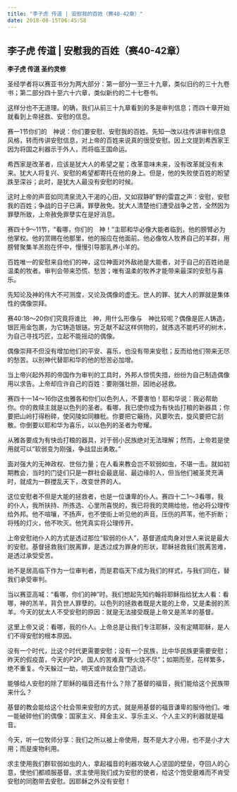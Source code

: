```yaml
---
title: "李子虎 传道 | 安慰我的百姓（赛40-42章）"
date: 2018-08-15T06:45:58
---
```


## 李子虎 传道 | 安慰我的百姓（赛40-42章）
**李子虎 传道  圣约灵修**


圣经学者将以赛亚书分为两大部分：第一部分一至三十九章，类似旧约的三十九卷书；第二部分四十至六十六章，类似新约的二十七卷书。
 
这样分也不无道理。的确，我们从前三十九章看到的多是审判信息；而四十章开始就看到上帝拯救、安慰的信息。
 
赛一1节你们的　神说：你们要安慰、安慰我的百姓。先知一改以往传讲审判信息风格，转而传讲安慰信息，对上帝的百姓来说真的很受安慰。因上文提到希西家王因为将国之利器示于外人，而将临王国命运。
 
希西家是改革者，应该是犹大人的希望之星；改革意味未来，没有改革就没有未来。犹大人将复兴、安慰的希望都寄托在他的身上。但是，他的失败使百姓的盼望跌至深谷；此时，是犹大人最没有安慰的时候。
 
这时上帝的声音如同清泉流入干渴的心田，又如寂静旷野的雷霆之声：安慰，安慰我的百姓；争战的日子已满，罪孽赦免。犹大人清楚他们遭受战争之苦，全然因为罪孽所致，上帝赦免罪孽实在是好消息。
 
赛四十9～11节，“看哪，你们的　神！”主耶和华必像大能者临到，他的膀臂必为他掌权。他的赏赐在他那里，他的报应在他面前。他必像牧人牧养自己的羊群，用膀臂聚集羊羔抱在怀中，慢慢引导那乳养小羊的。
 
百姓唯一的安慰来自他们的神，这位神面对外敌祂是大能者，对于自己的百姓祂是温柔的牧者。审判会带来恐慌、愁苦；唯有温柔的牧养才能带来最深的安慰与喜乐。
 
先知论及神的伟大不可测度，又论及偶像的虚无。世人的罪、犹大人的罪就是集体性的偶像崇拜。
 
赛40:18～20你们究竟将谁比　神，用什么形像与　神比较呢？偶像是匠人铸造，银匠用金包裹，为它铸造银链。穷乏献不起这样供物的，就拣选不能朽坏的树木，为自己寻找巧匠，立起不能摇动的偶像。
 
偶像崇拜不但没有增加他们的平安、喜乐，也没有带来安慰；反而给他们带来无尽的愁苦。以别神代替耶和华的他的愁苦必加增。
 
当上帝兴起外邦的帝国作为审判的工具时，外邦人惊慌失措，纷纷为自己制造偶像用以求告。上帝却应许自己的百姓：要刚强壮胆，因祂必拯救。
 
赛四十一14～16你这虫雅各和你们以色列人，不要害怕！耶和华说：我必帮助你。你的救赎主就是以色列的圣者。看哪，我已使你成为有快齿打粮的新器具；你要把山岭打得粉碎，使冈陵如同糠秕。你要把它簸扬，风要吹去，旋风要把它刮散。你倒要以耶和华为喜乐，以以色列的圣者为夸耀。
 
从雅各要成为有快齿打粮的器具，对于弱小民族绝对无法理解；然而，上帝若是使用就可以“软弱变为刚强，争战显出勇敢。”
 
面对强大的无神政权、世俗力量；在人看来教会岂不软弱如虫，不堪一击。就如初期教会，当时的门徒们只是一群社会最底层、最边缘的人，但当他们被圣灵充满时，就成为一群搅乱天下，改变世界的人。
 
这位安慰者不但是大能的拯救者，也是一位谦卑的仆人。赛四十二1～3看哪，我的仆人，我所扶持、所拣选、心里所喜悦的，我已将我的灵赐给他，他必将公理传给外邦。他不喧嚷，不扬声，也不使街上听见他的声音。压伤的芦苇，他不折断；将残的灯火，他不吹灭。他凭真实将公理传开。
 
上帝安慰祂仆人的方式是透过那位“软弱的仆人”，基督道成肉身对世人来说是最大的安慰。基督拯救我们脱离罪，是透过成为罪身的形状，耶稣拯救我们脱离苦难，是透过承受受苦。
 
祂不是居高临下作为一位审判者，而是君临天下成为我们的样式，与我们同在，替我们承受审判。
 
当以赛亚高喊：“看哪，你们的神”时。我们想起先知约翰将耶稣指给犹太人看：看哪，神的羔羊，背负世人罪孽的。以色列的拯救者既是大能的上帝，又是柔弱的羔羊。今天的犹太人不受安慰的原因：就是无法接受既是上帝又是羔羊的基督。
 
这里上帝又说：看哪，我的仆人。上帝总是让我们专注耶稣，没有定睛耶稣，是人们不得安慰的根本原因。
 
没有一个时代，比这个时代更需要安慰；没有一个民族，比中华民族更需要安慰；昨天的假疫苗，今天的P2P。国人的苦难真“野火烧不尽”；如期而至，花样繁多，绝不重复。今天躲过一劫，明天或许就会登门造访。
 
能够给人安慰的除了耶稣的福音还有什么？除了基督的福音，我们能给这个民族带来什么？
 
基督的教会能给这个社会带来安慰的方式，就是用基督的福音谦卑的服侍他们。唯一能破碎他们的偶像：国家主义、拜金主义、享乐主义、个人主义的利器就是福音。
 
今天，听一位牧师分享：我们之所以被上帝使用，既不是大才小用，也不是小才大用；而是废物利用。
 
求主使用我们群软弱如虫的人，拿起福音的利器攻破人心坚固的壁垒，夺回人的心意，使他们都顺服基督。求主使用我们成为安慰的使者，给这个饱受磨难而不肯受安慰的同胞带去安慰。因耶稣之外没有安慰！
